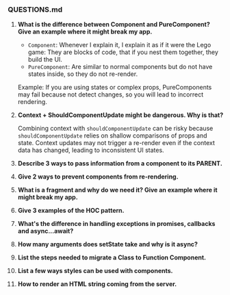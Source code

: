 ### QUESTIONS.md

1. **What is the difference between Component and PureComponent? Give an example where it might break my app.**

   - `Component`: Whenever I explain it, I explain it as if it were the Lego game: They are blocks of code, that if you nest them together, they build the UI. 
   - `PureComponent`: Are similar to normal components but do not have states inside, so they do not re-render.

   Example: If you are using states or complex props, PureComponents may fail because not detect changes, so you will lead to incorrect rendering.

2. **Context + ShouldComponentUpdate might be dangerous. Why is that?**

   Combining context with `shouldComponentUpdate` can be risky because `shouldComponentUpdate` relies on shallow comparisons of props and state. Context updates may not trigger a re-render even if the context data has changed, leading to inconsistent UI states.

3. **Describe 3 ways to pass information from a component to its PARENT.**
4. **Give 2 ways to prevent components from re-rendering.**
5. **What is a fragment and why do we need it? Give an example where it might break my app.**
6. **Give 3 examples of the HOC pattern.**
7. **What's the difference in handling exceptions in promises, callbacks and async...await?**
8. **How many arguments does setState take and why is it async?**
9. **List the steps needed to migrate a Class to Function Component.**
10. **List a few ways styles can be used with components.**
11. **How to render an HTML string coming from the server.**

